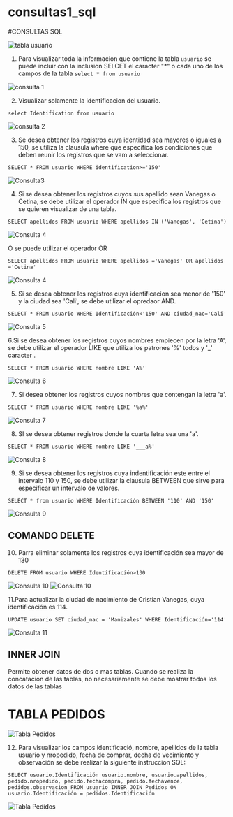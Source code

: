 # consultas1_sql

#CONSULTAS SQL

![tabla usuario](img/img1.png "tabla usuario")

1. Para visualizar toda la informacion que contiene la tabla `usuario` se puede incluir con la inclusion SELCET el caracter "*" o cada uno de los campos de la tabla
`select * from usuario`

![](img/img1.png "consulta 1")

2. Visualizar solamente la identificacion del usuario.

`select Identification from usuario`

![](img/img2.png "consulta 2")

3. Se desea obtener los registros cuya identidad sea mayores o iguales a 150, se utiliza la clausula where que especifica los condiciones que deben reunir los registros que se vam a seleccionar.

`SELECT * FROM usuario WHERE identification>='150'`

![Consulta3](img/img3.png "consulta 3 ")

4. Si se desea obtener los registros cuyos sus apellido sean Vanegas o Cetina, se debe utilizar el operador IN que especifica los registros que se quieren visualizar de una tabla.

`SELECT apellidos FROM usuario WHERE apellidos IN ('Vanegas', 'Cetina')`

![Consulta 4](img/img4.png "consulta 4 ")

O se puede utilizar el operador OR

`SELECT apellidos FROM usuario WHERE apellidos ='Vanegas' OR apellidos ='Cetina'`

![Consulta 4](img/img4.2.png "consulta 4 pero con OR")

5. Si se desea obtener los registros cuya identificacion sea menor de '150'  y la ciudad sea 'Cali', se debe utilizar el opredaor AND.

`SELECT * FROM usuario WHERE Identificación<'150' AND ciudad_nac='Cali'`

![Consulta 5](img/img5.png "consulta 5")

6.Si se desea obtener los registros cuyos nombres empiecen por la letra 'A', se debe utilizar el operador LIKE que utiliza los patrones '%' todos y '_' caracter .

`SELECT * FROM usuario WHERE nombre LIKE 'A%'`

![Consulta 6](img/img6.png "consulta 6")

7. Si desea obtener los registros cuyos nombres que contengan la letra 'a'.

`SELECT * FROM usuario WHERE nombre LIKE '%a%'`

![Consulta 7](img/img7.png "consulta 7")

8. SI se desea obtener registros donde la cuarta letra sea una 'a'.


`SELECT * FROM usuario WHERE nombre LIKE '___a%'`

![Consulta 8](img/img8.png "consulta 8")

9. Si se desea obtener los registros cuya indentificación este entre el intervalo 110 y 150, se debe utilizar la clausula BETWEEN que sirve para especificar un intervalo de valores.

`SELECT * from usuario WHERE Identificación BETWEEN '110' AND '150'`

![Consulta 9](img/img9.png "consulta 9")


## COMANDO DELETE

10. Parra eliminar solamente los registros cuya identificación sea mayor de 130

`DELETE FROM usuario WHERE Identificación>130 `


![Consulta 10](img/img10.png "consulta 10")
![Consulta 10](img/img10.2.png "consulta 10")


11.Para actualizar la ciudad de nacimiento de Cristian Vanegas, cuya identificación es 114.

`UPDATE usuario SET ciudad_nac = 'Manizales' WHERE Identificación='114'`

![Consulta 11](img/img11.png "consulta 11")


## INNER JOIN 

Permite obtener datos de dos o mas tablas. Cuando se realiza la concatacion de las tablas, no necesariamente se debe mostrar todos los datos de las tablas 
# TABLA PEDIDOS

![Tabla Pedidos](img/tabla_pedidos.png "Tabla Pedidos")

12. Para visualizar los campos identificació, nombre, apellidos de la tabla usuario y nropedido, fecha de comprar, decha de vecimiento y observación se debe realizar la siguiente instruccion SQL:

`SELECT usuario.Identificación usuario.nombre, usuario.apellidos, pedido.nropedido, pedido.fechacompra, pedido.fechavence, pedidos.observacion FROM usuario INNER JOIN Pedidos ON usuario.Identificación = pedidos.Identificación`

![Tabla Pedidos](img/img_12.png "Consulta 12")
